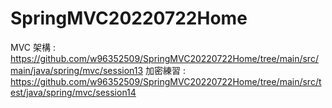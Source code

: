 # SpringMVC20220722Home

MVC 架構 : https://github.com/w96352509/SpringMVC20220722Home/tree/main/src/main/java/spring/mvc/session13
加密練習 : https://github.com/w96352509/SpringMVC20220722Home/tree/main/src/test/java/spring/mvc/session14
